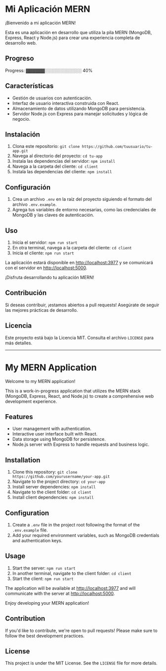 # Mi Aplicación MERN
¡Bienvenido a mi aplicación MERN!

Esta es una aplicación en desarrollo que utiliza la pila MERN (MongoDB, Express, React y Node.js) para crear una experiencia completa de desarrollo web.
## Progreso

Progress: ▓▓▓▓▓▓░░░░░░░░░░░░ 40%


## Características

- Gestión de usuarios con autenticación.
- Interfaz de usuario interactiva construida con React.
- Almacenamiento de datos utilizando MongoDB para persistencia.
- Servidor Node.js con Express para manejar solicitudes y lógica de negocio.

## Instalación

1. Clona este repositorio: `git clone https://github.com/tuusuario/tu-app.git`
2. Navega al directorio del proyecto: `cd tu-app`
3. Instala las dependencias del servidor: `npm install`
4. Navega a la carpeta del cliente: `cd client`
5. Instala las dependencias del cliente: `npm install`

## Configuración

1. Crea un archivo `.env` en la raíz del proyecto siguiendo el formato del archivo `.env.example`.
2. Agrega tus variables de entorno necesarias, como las credenciales de MongoDB y las claves de autenticación.

## Uso

1. Inicia el servidor: `npm run start`
2. En otra terminal, navega a la carpeta del cliente: `cd client`
3. Inicia el cliente: `npm run start`

La aplicación estará disponible en [http://localhost:3977](http://localhost:3977) y se comunicará con el servidor en [http://localhost:5000](http://localhost:5000).

¡Disfruta desarrollando tu aplicación MERN!

## Contribución

Si deseas contribuir, ¡estamos abiertos a pull requests! Asegúrate de seguir las mejores prácticas de desarrollo.

## Licencia

Este proyecto está bajo la Licencia MIT. Consulta el archivo `LICENSE` para más detalles.


----------------------------------------------------------------

# My MERN Application

Welcome to my MERN application!

This is a work-in-progress application that utilizes the MERN stack (MongoDB, Express, React, and Node.js) to create a comprehensive web development experience.

## Features

- User management with authentication.
- Interactive user interface built with React.
- Data storage using MongoDB for persistence.
- Node.js server with Express to handle requests and business logic.

## Installation

1. Clone this repository: `git clone https://github.com/yourusername/your-app.git`
2. Navigate to the project directory: `cd your-app`
3. Install server dependencies: `npm install`
4. Navigate to the client folder: `cd client`
5. Install client dependencies: `npm install`

## Configuration

1. Create a `.env` file in the project root following the format of the `.env.example` file.
2. Add your required environment variables, such as MongoDB credentials and authentication keys.

## Usage

1. Start the server: `npm run start`
2. In another terminal, navigate to the client folder: `cd client`
3. Start the client: `npm run start`

The application will be available at [http://localhost:3977](http://localhost:3977) and will communicate with the server at [http://localhost:5000](http://localhost:5000).

Enjoy developing your MERN application!

## Contribution

If you'd like to contribute, we're open to pull requests! Please make sure to follow the best development practices.

## License

This project is under the MIT License. See the `LICENSE` file for more details.
